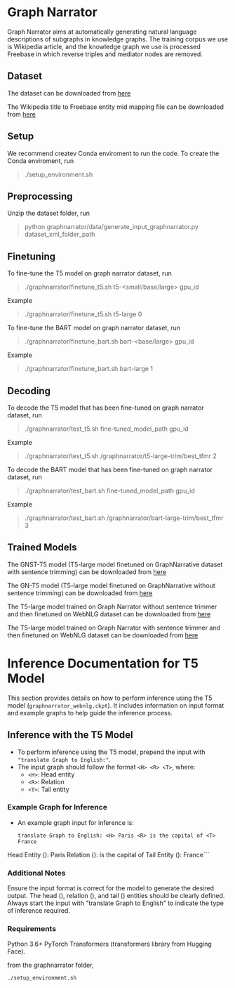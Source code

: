# Graph Narrator

Graph Narrator aims at automatically generating natural language descriptions of subgraphs in knowledge graphs. The training corpus we use is Wikipedia article, and the knowledge graph we use is processed Freebase in which reverse triples and mediator nodes are removed.

## Dataset

The dataset can be downloaded from [here](https://drive.google.com/file/d/1tpHYWRyoG4nU2FWFVGELPFKJrQk-8-yq/view?usp=drive_link)

The Wikipedia title to Freebase entity mid mapping file can be downloaded from [here](https://drive.google.com/file/d/1CZDhUfmxsDBYqn-P2uNoBJ0X7iIaJelh/view?usp=drive_link)

## Setup

We recommend createv Conda enviroment to run the code.
To create the Conda enviroment, run

> ./setup_environment.sh

## Preprocessing

Unzip the dataset folder, run

> python graphnarrator/data/generate_input_graphnarrator.py dataset_xml_folder_path

## Finetuning

To fine-tune the T5 model on graph narrator dataset, run

> ./graphnarrator/finetune_t5.sh t5-<small/base/large> gpu_id

Example

> ./graphnarrator/finetune_t5.sh t5-large 0

To fine-tune the BART model on graph narrator dataset, run

> ./graphnarrator/finetune_bart.sh bart-<base/large> gpu_id

Example

> ./graphnarrator/finetune_bart.sh bart-large 1

## Decoding

To decode the T5 model that has been fine-tuned on graph narrator dataset, run

> ./graphnarrator/test_t5.sh fine-tuned_model_path gpu_id

Example

> ./graphnarrator/test_t5.sh /graphnarrator/t5-large-trim/best_tfmr 2

To decode the BART model that has been fine-tuned on graph narrator dataset, run

> ./graphnarrator/test_bart.sh fine-tuned_model_path gpu_id

Example

> ./graphnarrator/test_bart.sh /graphnarrator/bart-large-trim/best_tfmr 3

## Trained Models

The GNST-T5 model (T5-large model finetuned on GraphNarrative dataset with sentence trimming) can be downloaded from
[here](https://drive.google.com/drive/folders/1-SntceYhJ2LaBSHPkUKXy2Pv_EFSqsFM)

The GN-T5 model (T5-large model finetuned on GraphNarrative without sentence trimming) can be downloaded from
[here](https://drive.google.com/drive/folders/17Xy5nLGnPYJLrdIevWeZMA1c01cpuzpV)

The T5-large model trained on Graph Narrator without sentence trimmer and then finetuned on WebNLG dataset can be downloaded from
[here](https://drive.google.com/drive/folders/1QZTKQjROrDX7Qf3H5Ug7c7JHHnrBsD-N?usp=sharing)

The T5-large model trained on Graph Narrator with sentence trimmer and then finetuned on WebNLG dataset can be downloaded from
[here](https://drive.google.com/drive/folders/1p14bu_eUMPVXcvv-w4dJA8fDFmufdJ9r?usp=drive_link)

# Inference Documentation for T5 Model

This section provides details on how to perform inference using the T5 model (`graphnarrator_webnlg.ckpt`). It includes information on input format and example graphs to help guide the inference process.

## Inference with the T5 Model

- To perform inference using the T5 model, prepend the input with `"translate Graph to English:"`.
- The input graph should follow the format `<H> <R> <T>`, where:
  - `<H>`: Head entity
  - `<R>`: Relation
  - `<T>`: Tail entity

### Example Graph for Inference

- An example graph input for inference is:

  ```text
  translate Graph to English: <H> Paris <R> is the capital of <T> France
  ```

Head Entity (<H>): Paris
Relation (<R>): is the capital of
Tail Entity (<T>): France```

### Additional Notes

Ensure the input format is correct for the model to generate the desired output.
The head (<H>), relation (<R>), and tail (<T>) entities should be clearly defined.
Always start the input with "translate Graph to English" to indicate the type of inference required.

### Requirements

Python 3.6+
PyTorch
Transformers (transformers library from Hugging Face).

from the graphnarrator folder,

```bash
./setup_environment.sh
```

